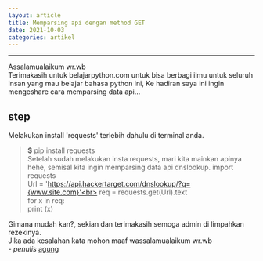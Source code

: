 ```yaml
---
layout: article
title: Memparsing api dengan method GET
date: 2021-10-03
categories: artikel
---
```

---
Assalamualaikum wr.wb<br>
Terimakasih untuk belajarpython.com untuk bisa berbagi ilmu untuk seluruh insan yang mau belajar bahasa python ini,
Ke hadiran saya ini ingin mengeshare cara memparsing data api...
## step
Melakukan install 'requests' terlebih dahulu di terminal anda.
> __$__ pip install requests<br>
Setelah sudah melakukan insta requests, mari kita mainkan apinya hehe,
semisal kita ingin memparsing data api dnslookup.
> import requests<br>
> Url = 'https://api.hackertarget.com/dnslookup/?q={www.site.com}'<br>
> req = requests.get(Url).text<br>
> for x in req:<br>
>    print (x)<br>

Gimana mudah kan?, sekian dan terimakasih semoga admin di limpahkan rezekinya.<br>
Jika ada kesalahan kata mohon maaf wassalamualaikum wr.wb<br>
*- penulis* [agung](https://github.com/gitcomeon8)
